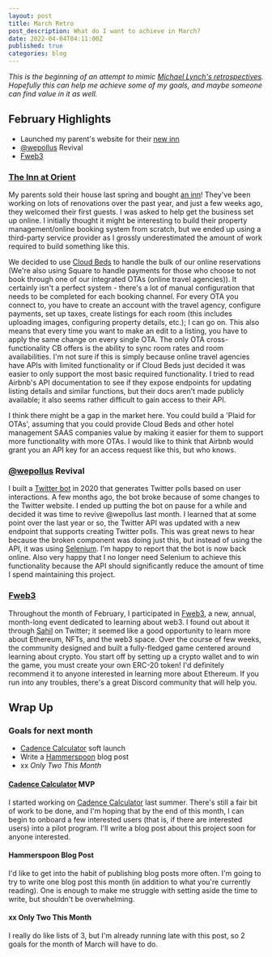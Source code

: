 ```yaml
---
layout: post
title: March Retro
post_description: What do I want to achieve in March?
date: 2022-04-04T04:11:00Z 
published: true
categories: blog
---
```


_This is the beginning of an attempt to mimic [Michael Lynch's retrospectives](https://mtlynch.io/retrospectives/). Hopefully this can help me achieve some of my goals, and maybe someone can find value in it as well._

## February Highlights
* Launched my parent's website for their [new inn](https://theinnatorient.com)
* [@wepollus](https://twitter.com/wepollus) Revival
* [Fweb3](https://fweb3.xyz)

### [The Inn at Orient](https://theinnatorient.com)
My parents sold their house last spring and bought [an inn](https://theinnatorient.com)! They've been working on lots of renovations over the past year, and just a few weeks ago, they welcomed their first guests. I was asked to help get the business set up online. I initially thought it might be interesting to build their property management/online booking system from scratch, but we ended up using a third-party service provider as I grossly underestimated the amount of work required to build something like this.

We decided to use [Cloud Beds](https://cloudbeds.com) to handle the bulk of our online reservations (We're also using Square to handle payments for those who choose to not book through one of our integrated OTAs (online travel agencies)). It certainly isn't a perfect system - there's a lot of manual configuration that needs to be completed for each booking channel. For every OTA you connect to, you have to create an account with the travel agency, configure payments, set up taxes, create listings for each room (this includes uploading images, configuring property details, etc.); I can go on. This also means that every time you want to make an edit to a listing, you have to apply the same change on every single OTA. The only OTA cross-functionality CB offers is the ability to sync room rates and room availabilities. I'm not sure if this is simply because online travel agencies have APIs with limited functionality or if Cloud Beds just decided it was easier to only support the most basic required functionality. I tried to read Airbnb's API documentation to see if they expose endpoints for updating listing details and similar functions, but their docs aren't made publicly available; it also seems rather difficult to gain access to their API.

I think there might be a gap in the market here. You could build a 'Plaid for OTAs', assuming that you could provide Cloud Beds and other hotel management SAAS companies value by making it easier for them to support more functionality with more OTAs. I would like to think that Airbnb would grant you an API key for an access request like this, but who knows.

### [@wepollus](https://twitter.com/wepollus) Revival
I built a [Twitter bot](https://twitter.com/wepollus) in 2020 that generates Twitter polls based on user interactions. A few months ago, the bot broke because of some changes to the Twitter website. I ended up putting the bot on pause for a while and decided it was time to revive @wepollus last month. I learned that at some point over the last year or so, the Twitter API was updated with a new endpoint that supports creating Twitter polls. This was great news to hear because the broken component was doing just this, but instead of using the API, it was using [Selenium](https://www.selenium.dev/). I'm happy to report that the bot is now back online. Also very happy that I no longer need Selenium to achieve this functionality because the API should significantly reduce the amount of time I spend maintaining this project.

### [Fweb3](https://fweb3.xyz)
Throughout the month of February, I participated in [Fweb3](https://fweb3.xyz), a new, annual, month-long event dedicated to learning about web3. I found out about it through [Sahil](https://twitter.com/shl/status/1488562644223082497) on Twitter; it seemed like a good opportunity to learn more about Ethereum, NFTs, and the web3 space. Over the course of few weeks, the community designed and built a fully-fledged game centered around learning about crypto. You start off by setting up a crypto wallet and to win the game, you must create your own ERC-20 token! I'd definitely recommend it to anyone interested in learning more about Ethereum. If you run into any troubles, there's a great Discord community that will help you.

## Wrap Up

### Goals for next month
* [Cadence Calculator](https://cadecalc.app) soft launch
* Write a [Hammerspoon](https://hammerspoonTODO.com) blog post
* xx _Only Two This Month_

#### [Cadence Calculator](https://cadecalc.app) MVP
I started working on [Cadence Calculator](https://cadecalc.app) last summer. There's still a fair bit of work to be done, and I'm hoping that by the end of this month, I can begin to onboard a few interested users (that is, if there are interested users) into a pilot program. I'll write a blog post about this project soon for anyone interested.

#### Hammerspoon Blog Post
I'd like to get into the habit of publishing blog posts more often. I'm going to try to write one blog post this month (in addition to what you're currently reading). One is enough to make me struggle with setting aside the time to write, but shouldn't be overwhelming.

#### xx Only Two This Month
I really do like lists of 3, but I'm already running late with this post, so 2 goals for the month of March will have to do.